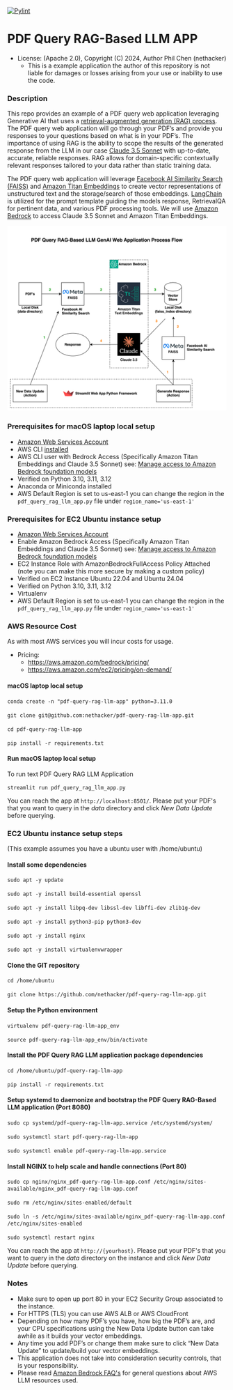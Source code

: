 [![Pylint](https://github.com/nethacker/pdf-query-rag-llm-app/actions/workflows/pylint.yml/badge.svg)](https://github.com/nethacker/pdf-query-rag-llm-app/actions/workflows/pylint.yml)
# PDF Query RAG-Based LLM APP
* License: (Apache 2.0), Copyright (C) 2024, Author Phil Chen (nethacker)
  * This is a example application the author of this repository is not liable for damages or losses arising from your use or inability to use the code.

### Description

This repo provides an example of a PDF query web application leveraging Generative AI that uses a <a href="https://en.wikipedia.org/wiki/Retrieval-augmented_generation" target="_blank">retrieval-augmented generation (RAG) process</a>. The PDF query web application will go through your PDF’s and provide you responses to your questions based on what is in your PDF’s. The importance of using RAG is the ability to scope the results of the generated response from the LLM in our case <a href="https://docs.anthropic.com/en/docs/about-claude/models" target="_blank">Claude 3.5 Sonnet</a> with up-to-date, accurate, reliable responses. RAG allows for domain-specific contextually relevant responses tailored to your data rather than static training data.

The PDF query web application will leverage <a href="https://ai.meta.com/tools/faiss/" target="_blank">Facebook AI Similarity Search (FAISS)</a> and <a href="https://docs.aws.amazon.com/bedrock/latest/userguide/titan-embedding-models.html" target="_blank">Amazon Titan Embeddings</a> to create vector representations of unstructured text and the storage/search of those embeddings. <a href="https://langchain.   com" target="_blank">LangChain</a> is utilized for the prompt template guiding the models response, RetrievalQA for pertinent data, and various PDF processing tools. We will use <a href="https://aws.amazon.com/bedrock/" target="_blank">Amazon Bedrock</a> to access Claude 3.5 Sonnet and Amazon Titan Embeddings.


<p align="center">
<img src="flow-diagram.svg" alt="PDF Query RAG-Based LLM GenAI Web Application Process Flow" />
</p>

### Prerequisites for macOS laptop local setup

* <a href="https://aws.amazon.com" target="_blank"> Amazon Web Services Account</a>
* AWS CLI <a href="https://docs.aws.amazon.com/cli/latest/userguide/getting-started-quickstart.html" target="_blank">installed</a>
* AWS CLI user with Bedrock Access (Specifically Amazon Titan Embeddings and Claude 3.5 Sonnet) see: <a href="https://docs.aws.amazon.com/bedrock/latest/userguide/model-access.html" target="_blank">Manage access to Amazon Bedrock foundation models</a>
* Verified on Python 3.10, 3.11, 3.12
* Anaconda or Miniconda installed 
* AWS Default Region is set to us-east-1 you can change the region in the `pdf_query_rag_llm_app.py` file under `region_name='us-east-1'`

### Prerequisites for EC2 Ubuntu instance setup
* <a href="https://aws.amazon.com" target="_blank"> Amazon Web Services Account</a>
* Enable Amazon Bedrock Access (Specifically Amazon Titan Embeddings and Claude 3.5 Sonnet) see: <a href="https://docs.aws.amazon.com/bedrock/latest/userguide/model-access.html" target="_blank">Manage access to  Amazon Bedrock foundation models</a>
* EC2 Instance Role with AmazonBedrockFullAccess Policy Attached (note you can make this more secure by making a custom policy)
* Verified on EC2 Instance Ubuntu 22.04 and Ubuntu 24.04
* Verified on Python 3.10, 3.11, 3.12
* Virtualenv
* AWS Default Region is set to us-east-1 you can change the region in the `pdf_query_rag_llm_app.py` file under `region_name='us-east-1'`

### AWS Resource Cost

As with most AWS services you will incur costs for usage. 

* Pricing:
  * https://aws.amazon.com/bedrock/pricing/
  * https://aws.amazon.com/ec2/pricing/on-demand/

#### macOS laptop local setup

```
conda create -n "pdf-query-rag-llm-app" python=3.11.0

git clone git@github.com:nethacker/pdf-query-rag-llm-app.git

cd pdf-query-rag-llm-app

pip install -r requirements.txt
```

#### Run macOS laptop local setup

To run text PDF Query RAG LLM Application

```
streamlit run pdf_query_rag_llm_app.py
```

You can reach the app at `http://localhost:8501/`. Please put your PDF's that you want to query in the *data* directory and click *New Data Update* before querying.

### EC2 Ubuntu instance setup steps
(This example assumes you have a ubuntu user with /home/ubuntu)

#### Install some dependencies
```
sudo apt -y update

sudo apt -y install build-essential openssl

sudo apt -y install libpq-dev libssl-dev libffi-dev zlib1g-dev

sudo apt -y install python3-pip python3-dev

sudo apt -y install nginx

sudo apt -y install virtualenvwrapper
```

#### Clone the GIT repository
```
cd /home/ubuntu

git clone https://github.com/nethacker/pdf-query-rag-llm-app.git
```

#### Setup the Python environment
```
virtualenv pdf-query-rag-llm-app_env

source pdf-query-rag-llm-app_env/bin/activate
```

#### Install the PDF Query RAG LLM application package dependencies
```
cd /home/ubuntu/pdf-query-rag-llm-app

pip install -r requirements.txt
```

#### Setup systemd to daemonize and bootstrap the PDF Query RAG-Based LLM application (Port 8080)
```
sudo cp systemd/pdf-query-rag-llm-app.service /etc/systemd/system/

sudo systemctl start pdf-query-rag-llm-app

sudo systemctl enable pdf-query-rag-llm-app.service
```

#### Install NGINX to help scale and handle connections (Port 80)
```
sudo cp nginx/nginx_pdf-query-rag-llm-app.conf /etc/nginx/sites-available/nginx_pdf-query-rag-llm-app.conf

sudo rm /etc/nginx/sites-enabled/default

sudo ln -s /etc/nginx/sites-available/nginx_pdf-query-rag-llm-app.conf /etc/nginx/sites-enabled

sudo systemctl restart nginx
```

You can reach the app at `http://{yourhost}`. Please put your PDF's that you want to query in the *data* directory on the instance and click *New Data Update* before querying.

### Notes

* Make sure to open up port 80 in your EC2 Security Group associated to the instance.
* For HTTPS (TLS) you can use AWS ALB or AWS CloudFront
* Depending on how many PDF’s you have, how big the PDF’s are, and your CPU specifications using the New Data Update button can take awhile as it builds your vector embeddings.
* Any time you add PDF’s or change them make sure to click “New Data Update” to update/build your vector embeddings.
* This application does not take into consideration security controls, that is your responsibility.
* Please read <a href="https://aws.amazon.com/bedrock/faqs/" target="_blank">Amazon Bedrock FAQ's</a> for general questions about AWS LLM resources used.

